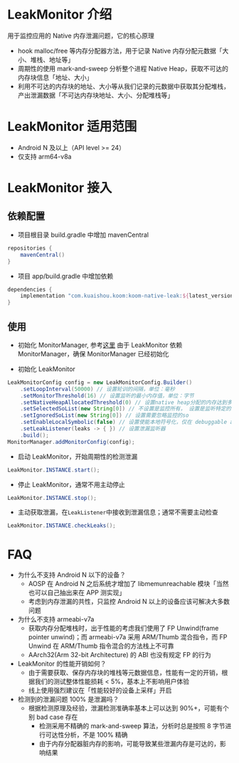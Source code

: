 # LeakMonitor 介绍

用于监控应用的 Native 内存泄漏问题，它的核心原理
- hook malloc/free 等内存分配器方法，用于记录 Native 内存分配元数据「大小、堆栈、地址等」
- 周期性的使用 mark-and-sweep 分析整个进程 Native Heap，获取不可达的内存块信息「地址、大小」
- 利用不可达的内存块的地址、大小等从我们记录的元数据中获取其分配堆栈，产出泄漏数据「不可达内存块地址、大小、分配堆栈等」

# LeakMonitor 适用范围
- Android N 及以上（API level >= 24）
- 仅支持 arm64-v8a

# LeakMonitor 接入
## 依赖配置
- 项目根目录 build.gradle 中增加 mavenCentral
```groovy
repositories {
    mavenCentral()
}
```
- 项目 app/build.gradle 中增加依赖
```groovy
dependencies {
    implementation "com.kuaishou.koom:koom-native-leak:${latest_version}"
}
```
## 使用
- 初始化 MonitorManager, 参考[这里](../koom-monitor-base/README.zh-CN.md)
由于 LeakMonitor 依赖 MonitorManager，确保 MonitorManager 已经初始化

- 初始化 LeakMonitor
```java
LeakMonitorConfig config = new LeakMonitorConfig.Builder()
    .setLoopInterval(50000) // 设置轮训的间隔，单位：毫秒
    .setMonitorThreshold(16) // 设置监听的最小内存值，单位：字节
    .setNativeHeapAllocatedThreshold(0) // 设置native heap分配的内存达到多少阈值开始监控，单位：字节
    .setSelectedSoList(new String[0]) // 不设置是监控所有， 设置是监听特定的so,  比如监控libcore.so 填写 libcore 不带.so
    .setIgnoredSoList(new String[0]) // 设置需要忽略监控的so
    .setEnableLocalSymbolic(false) // 设置使能本地符号化，仅在 debuggable apk 下有用，release 请关闭
    .setLeakListener(leaks -> { }) // 设置泄漏监听器
    .build();
MonitorManager.addMonitorConfig(config);
```
- 启动 LeakMonitor，开始周期性的检测泄漏
```java
LeakMonitor.INSTANCE.start();
```
- 停止 LeakMonitor，通常不用主动停止
```java
LeakMonitor.INSTANCE.stop();
```
- 主动获取泄漏，在`LeakListener`中接收到泄漏信息；通常不需要主动检查
```java
LeakMonitor.INSTANCE.checkLeaks();
```
# FAQ
- 为什么不支持 Android N 以下的设备？
    - AOSP 在 Android N 之后系统才增加了 libmemunreachable 模块「当然也可以自己抽出来在 APP 测实现」
    - 考虑到内存泄漏的共性，只监控 Android N 以上的设备应该可解决大多数问题
- 为什么不支持 armeabi-v7a
    - 获取内存分配堆栈时，出于性能的考虑我们使用了 FP Unwind(frame pointer unwind)；而 armeabi-v7a 采用 ARM/Thumb 混合指令，而 FP Unwind 在 ARM/Thumb 指令混合的方法栈上不可靠
    - AArch32(Arm 32-bit Architecture) 的 ABI 也没有规定 FP 的行为
- LeakMonitor 的性能开销如何？
    - 由于需要获取、保存内存块的堆栈等元数据信息，性能有一定的开销，根据我们的测试整体性能损耗 < 5%，基本上不影响用户体验
    - 线上使用强烈建议在「性能较好的设备上采样」开启
- 检测到的泄漏问题 100% 是泄漏吗？
    - 根据检测原理及经验，泄漏检测准确率基本上可以达到 90%+，可能有个别 bad case 存在
        - 检测采用不精确的 mark-and-sweep 算法，分析时总是按照 8 字节进行可达性分析，不是 100% 精确
        - 由于内存分配器脏内存的影响，可能导致某些泄漏内存是可达的，影响结果
